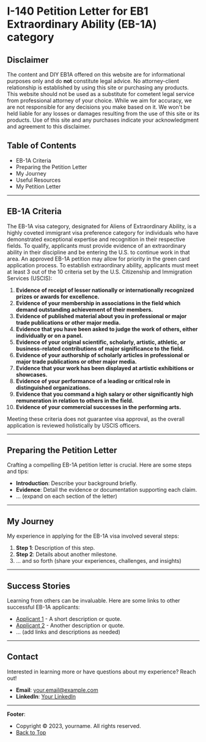 # I-140 Petition Letter for EB1 Extraordinary Ability (EB-1A) category

## Disclaimer

The content and DIY EB1A offered on this website are for informational purposes only and do **not** constitute legal advice. No attorney-client relationship is established by using this site or purchasing any products. This website should not be used as a substitute for cometent legal service from professional attorney of your choice. While we aim for accuracy, we are not responsible for any decisions you make based on it. We won't be held liable for any losses or damages resulting from the use of this site or its products. Use of this site and any purchases indicate your acknowledgment and agreement to this disclaimer.


## Table of Contents

- EB-1A Criteria
- Preparing the Petition Letter
- My Journey
- Useful Resources
- My Petition Letter

---


## EB-1A Criteria

The EB-1A visa category, designated for Aliens of Extraordinary Ability, is a highly coveted immigrant visa preference category for individuals who have demonstrated exceptional expertise and recognition in their respective fields. To qualify, applicants must provide evidence of an extraordinary ability in their discipline and be entering the U.S. to continue work in that area. An approved EB-1A petition may allow for priority in the green card application process. To establish extraordinary ability, applicants must meet at least 3 out of the 10 criteria set by the U.S. Citizenship and Immigration Services (USCIS):

1. **Evidence of receipt of lesser nationally or internationally recognized prizes or awards for excellence.**
2. **Evidence of your membership in associations in the field which demand outstanding achievement of their members.**
3. **Evidence of published material about you in professional or major trade publications or other major media.**
4. **Evidence that you have been asked to judge the work of others, either individually or on a panel.**
5. **Evidence of your original scientific, scholarly, artistic, athletic, or business-related contributions of major significance to the field.**
6. **Evidence of your authorship of scholarly articles in professional or major trade publications or other major media.**
7. **Evidence that your work has been displayed at artistic exhibitions or showcases.**
8. **Evidence of your performance of a leading or critical role in distinguished organizations.**
9. **Evidence that you command a high salary or other significantly high remuneration in relation to others in the field.**
10. **Evidence of your commercial successes in the performing arts.**

Meeting these criteria does not guarantee visa approval, as the overall application is reviewed holistically by USCIS officers.

---

## Preparing the Petition Letter

Crafting a compelling EB-1A petition letter is crucial. Here are some steps and tips:

- **Introduction**: Describe your background briefly.
- **Evidence**: Detail the evidence or documentation supporting each claim.
- ... (expand on each section of the letter)


---

## My Journey

My experience in applying for the EB-1A visa involved several steps:

1. **Step 1**: Description of this step.
2. **Step 2**: Details about another milestone.
3. ... and so forth (share your experiences, challenges, and insights)

---

## Success Stories

Learning from others can be invaluable. Here are some links to other successful EB-1A applicants:

- [Applicant 1](#) - A short description or quote.
- [Applicant 2](#) - Another description or quote.
- ... (add links and descriptions as needed)

---

## Contact

Interested in learning more or have questions about my experience? Reach out!

- **Email**: [your.email@example.com](mailto:your.email@example.com)
- **LinkedIn**: [Your LinkedIn](#)

---

**Footer**: 
- Copyright © 2023, yourname. All rights reserved.
- [Back to Top](#diy_eb1a)
